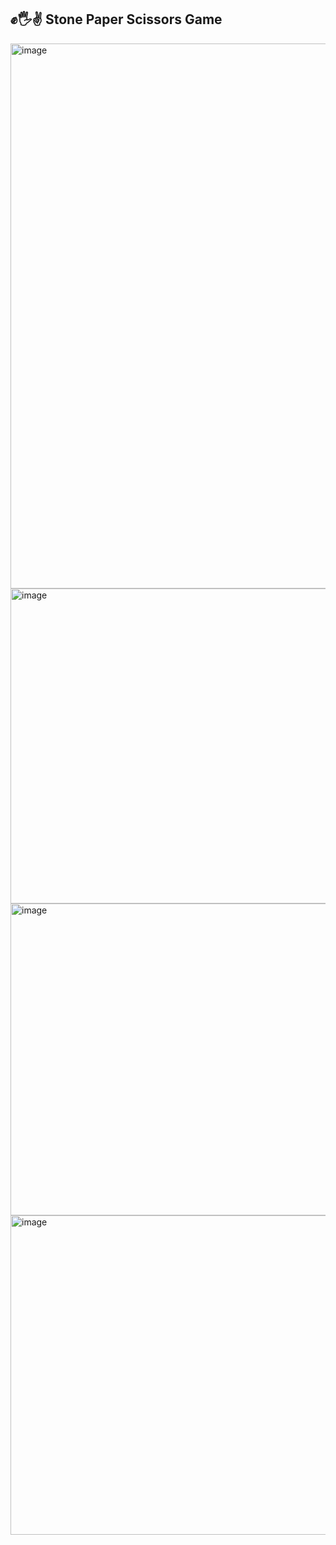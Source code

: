 ## ✊🖐✌️ Stone Paper Scissors Game
<img width="1919" height="872" alt="image" src="https://github.com/user-attachments/assets/6d195393-3519-443c-93fb-2cdbd38ab7ff" />

<img width="1280" height="504" alt="image" src="https://github.com/user-attachments/assets/cc49d1b4-6152-404d-8323-73e3062f9dc2" />

<img width="1280" height="499" alt="image" src="https://github.com/user-attachments/assets/01fd8abc-6d02-40ab-891e-08594f1335a4" />

<img width="1280" height="511" alt="image" src="https://github.com/user-attachments/assets/87330db7-15e3-45bc-adf1-3b7c47c194a2" />
